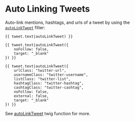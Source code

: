# Auto Linking Tweets

Auto-link mentions, hashtags, and urls of a tweet by using the [`autoLinkTweet`](filters.md#autoLinkTweet) filter:


    {{ tweet.text|autoLinkTweet) }}

    {{ tweet.text|autoLinkTweet({
        noFollow: false,
        target: "_blank"
    }) }}

    {{ tweet.text|autoLinkTweet({
        urlClass: "twitter-url",
        usernameClass: "twitter-username",
        listClass: "twitter-list",
        hashtagClass: "twitter-hashtag",
        cashtagClass: "twitter-cashtag",
        noFollow: false,
        external: false,
        target: "_blank"
    }) }}

See [autoLinkTweet](filters.md#autoLinkTweet) twig function for more.